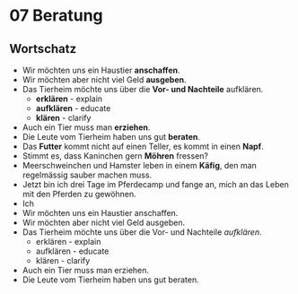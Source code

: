 # 07 Beratung

## Wortschatz

* Wir möchten uns ein Haustier **anschaffen**.
* Wir möchten aber nicht viel Geld **ausgeben**.
* Das Tierheim möchte uns über die **Vor- und Nachteile** aufklären.
  * **erklären** - explain
  * **aufklären** - educate
  * **klären** - clarify
* Auch ein Tier muss man **erziehen**.
* Die Leute vom Tierheim haben uns gut **beraten**.
* Das **Futter** kommt nicht auf einen Teller, es kommt in einen **Napf**.
* Stimmt es, dass Kaninchen gern **Möhren** fressen?
* Meerschweinchen und Hamster leben in einem **Käfig**, den man regelmässig sauber machen muss.
* Jetzt bin ich drei Tage im Pferdecamp und fange an, mich an das Leben mit den Pferden zu gewöhnen.
* Ich
* Wir möchten uns ein Haustier anschaffen.
* Wir möchten aber nicht viel Geld ausgeben.
* Das Tierheim möchte uns über die Vor- und Nachteile _aufklären_.
  * erklären - explain
  * aufklären - educate
  * klären - clarify
* Auch ein Tier muss man erziehen.
* Die Leute vom Tierheim haben uns gut beraten.

